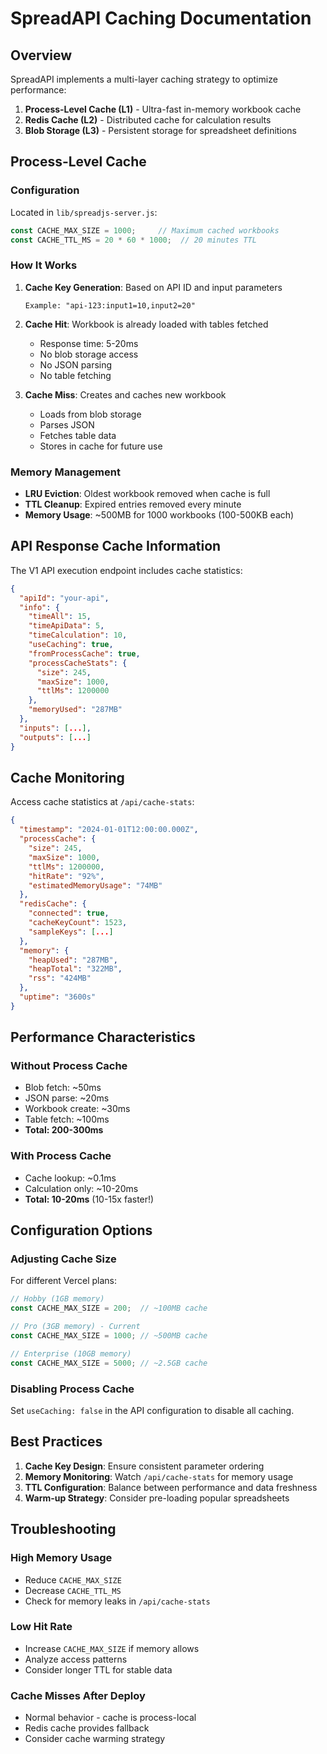 # SpreadAPI Caching Documentation

## Overview

SpreadAPI implements a multi-layer caching strategy to optimize performance:

1. **Process-Level Cache (L1)** - Ultra-fast in-memory workbook cache
2. **Redis Cache (L2)** - Distributed cache for calculation results
3. **Blob Storage (L3)** - Persistent storage for spreadsheet definitions

## Process-Level Cache

### Configuration

Located in `lib/spreadjs-server.js`:

```javascript
const CACHE_MAX_SIZE = 1000;     // Maximum cached workbooks
const CACHE_TTL_MS = 20 * 60 * 1000;  // 20 minutes TTL
```

### How It Works

1. **Cache Key Generation**: Based on API ID and input parameters
   ```
   Example: "api-123:input1=10,input2=20"
   ```

2. **Cache Hit**: Workbook is already loaded with tables fetched
   - Response time: 5-20ms
   - No blob storage access
   - No JSON parsing
   - No table fetching

3. **Cache Miss**: Creates and caches new workbook
   - Loads from blob storage
   - Parses JSON
   - Fetches table data
   - Stores in cache for future use

### Memory Management

- **LRU Eviction**: Oldest workbook removed when cache is full
- **TTL Cleanup**: Expired entries removed every minute
- **Memory Usage**: ~500MB for 1000 workbooks (100-500KB each)

## API Response Cache Information

The V1 API execution endpoint includes cache statistics:

```json
{
  "apiId": "your-api",
  "info": {
    "timeAll": 15,
    "timeApiData": 5,
    "timeCalculation": 10,
    "useCaching": true,
    "fromProcessCache": true,
    "processCacheStats": {
      "size": 245,
      "maxSize": 1000,
      "ttlMs": 1200000
    },
    "memoryUsed": "287MB"
  },
  "inputs": [...],
  "outputs": [...]
}
```

## Cache Monitoring

Access cache statistics at `/api/cache-stats`:

```json
{
  "timestamp": "2024-01-01T12:00:00.000Z",
  "processCache": {
    "size": 245,
    "maxSize": 1000,
    "ttlMs": 1200000,
    "hitRate": "92%",
    "estimatedMemoryUsage": "74MB"
  },
  "redisCache": {
    "connected": true,
    "cacheKeyCount": 1523,
    "sampleKeys": [...]
  },
  "memory": {
    "heapUsed": "287MB",
    "heapTotal": "322MB",
    "rss": "424MB"
  },
  "uptime": "3600s"
}
```

## Performance Characteristics

### Without Process Cache
- Blob fetch: ~50ms
- JSON parse: ~20ms
- Workbook create: ~30ms
- Table fetch: ~100ms
- **Total: 200-300ms**

### With Process Cache
- Cache lookup: ~0.1ms
- Calculation only: ~10-20ms
- **Total: 10-20ms** (10-15x faster!)

## Configuration Options

### Adjusting Cache Size

For different Vercel plans:

```javascript
// Hobby (1GB memory)
const CACHE_MAX_SIZE = 200;  // ~100MB cache

// Pro (3GB memory) - Current
const CACHE_MAX_SIZE = 1000; // ~500MB cache

// Enterprise (10GB memory)
const CACHE_MAX_SIZE = 5000; // ~2.5GB cache
```

### Disabling Process Cache

Set `useCaching: false` in the API configuration to disable all caching.

## Best Practices

1. **Cache Key Design**: Ensure consistent parameter ordering
2. **Memory Monitoring**: Watch `/api/cache-stats` for memory usage
3. **TTL Configuration**: Balance between performance and data freshness
4. **Warm-up Strategy**: Consider pre-loading popular spreadsheets

## Troubleshooting

### High Memory Usage
- Reduce `CACHE_MAX_SIZE`
- Decrease `CACHE_TTL_MS`
- Check for memory leaks in `/api/cache-stats`

### Low Hit Rate
- Increase `CACHE_MAX_SIZE` if memory allows
- Analyze access patterns
- Consider longer TTL for stable data

### Cache Misses After Deploy
- Normal behavior - cache is process-local
- Redis cache provides fallback
- Consider cache warming strategy